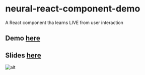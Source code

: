 # neural-react-component-demo
A React component tha learns LIVE from user interaction

## Demo [here](http://pieroit.org/demo/neural-react-component-demo/)
## Slides [here](https://slides.com/pieroit/enter-the-neural-react-component/live#/)

![alt](https://s3.amazonaws.com/media-p.slid.es/uploads/443642/images/3990705/pasted-from-clipboard.png)


